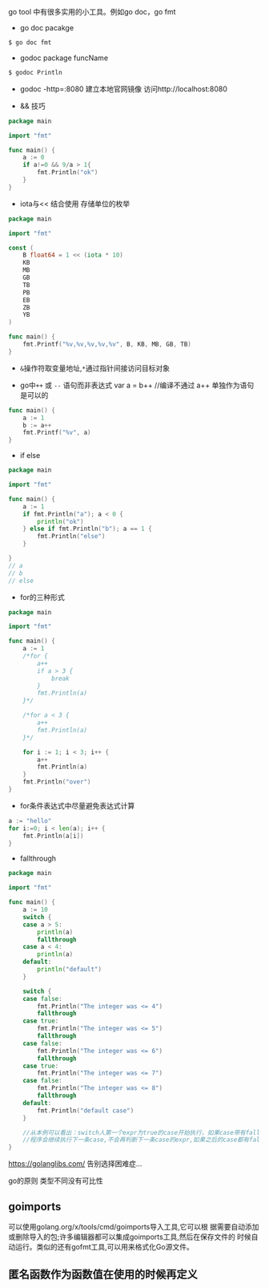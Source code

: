 go tool 中有很多实用的小工具。例如go doc，go fmt

- go doc pacakge

```sh
$ go doc fmt
```
- godoc package funcName 

```sh
$ godoc Println
```

- godoc -http=:8080 
建立本地官网镜像 访问http://localhost:8080

- && 技巧
```go
package main

import "fmt"

func main() {
	a := 0
	if a!=0 && 9/a > 1{
		fmt.Println("ok")
	}
}
```

- iota与<< 结合使用 存储单位的枚举

```go
package main

import "fmt"

const (
	B float64 = 1 << (iota * 10)
	KB
	MB
	GB
	TB
    PB
    EB
    ZB
    YB
)

func main() {
	fmt.Printf("%v,%v,%v,%v,%v", B, KB, MB, GB, TB)
}

```

- `&`操作符取变量地址,`*`通过指针间接访问目标对象

- go中`++` 或 `--` 语句而非表达式
var a = b++ //编译不通过
a++ 单独作为语句是可以的

```go
func main() {
    a := 1
	b := a++
	fmt.Printf("%v", a)
}
```

- if else

```go
package main

import "fmt"

func main() {
	a := 1
	if fmt.Println("a"); a < 0 {
		println("ok")
	} else if fmt.Println("b"); a == 1 {
		fmt.Println("else")
	}

}
// a
// b
// else
```

- for的三种形式

```go
package main

import "fmt"

func main() {
	a := 1
	/*for {
		a++
		if a > 3 {
			break
		}
		fmt.Println(a)
	}*/

	/*for a < 3 {
		a++
		fmt.Println(a)
	}*/

	for i := 1; i < 3; i++ {
		a++
		fmt.Println(a)
	}
	fmt.Println("over")
}

```

- for条件表达式中尽量避免表达式计算
```go
a := "hello"
for i:=0; i < len(a); i++ {
    fmt.Println(a[i])
}
```

- fallthrough

```go
package main

import "fmt"

func main() {
	a := 10
	switch {
	case a > 5:
		println(a)
		fallthrough
	case a < 4:
		println(a)
	default:
		println("default")
	}

	switch {
	case false:
		fmt.Println("The integer was <= 4")
		fallthrough
	case true:
		fmt.Println("The integer was <= 5")
		fallthrough
	case false:
		fmt.Println("The integer was <= 6")
		fallthrough
	case true:
		fmt.Println("The integer was <= 7")
	case false:
		fmt.Println("The integer was <= 8")
		fallthrough
	default:
		fmt.Println("default case")
	}

	//从本例可以看出：switch人第一个expr为true的case开始执行，如果case带有fallthrough
	//程序会继续执行下一条case,不会再判断下一条case的expr,如果之后的case都有fallthrough,default出会被执行
}

```

https://golanglibs.com/  告别选择困难症...


go的原则 类型不同没有可比性


## goimports
可以使用golang.org/x/tools/cmd/goimports导入工具,它可以根 据需要自动添加或删除导入的包;许多编辑器都可以集成goimports工具,然后在保存文件的 时候自动运行。类似的还有gofmt工具,可以用来格式化Go源文件。
## 匿名函数作为函数值在使用的时候再定义
